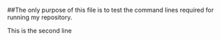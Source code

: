 ##The only purpose of this file is to test the command lines required for running my repository.

This is the second line